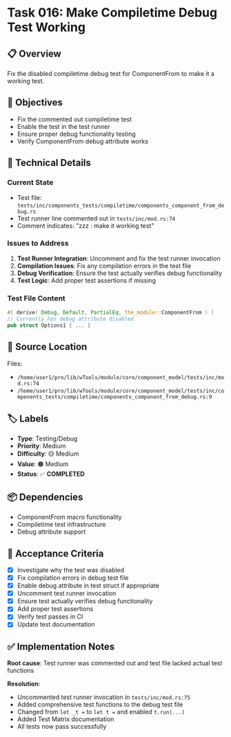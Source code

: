 # Task 016: Make Compiletime Debug Test Working

## 📋 **Overview**
Fix the disabled compiletime debug test for ComponentFrom to make it a working test.

## 🎯 **Objectives**
- Fix the commented out compiletime test
- Enable the test in the test runner
- Ensure proper debug functionality testing
- Verify ComponentFrom debug attribute works

## 🔧 **Technical Details**

### Current State
- Test file: `tests/inc/components_tests/compiletime/components_component_from_debug.rs`
- Test runner line commented out in `tests/inc/mod.rs:74`
- Comment indicates: "zzz : make it working test"

### Issues to Address
1. **Test Runner Integration**: Uncomment and fix the test runner invocation
2. **Compilation Issues**: Fix any compilation errors in the test file
3. **Debug Verification**: Ensure the test actually verifies debug functionality
4. **Test Logic**: Add proper test assertions if missing

### Test File Content
```rust
#[ derive( Debug, Default, PartialEq, the_module::ComponentFrom ) ]
// Currently has debug attribute disabled
pub struct Options1 { ... }
```

## 📍 **Source Location**
Files:
- `/home/user1/pro/lib/wTools/module/core/component_model/tests/inc/mod.rs:74`
- `/home/user1/pro/lib/wTools/module/core/component_model/tests/inc/components_tests/compiletime/components_component_from_debug.rs:9`

## 🏷️ **Labels**
- **Type**: Testing/Debug  
- **Priority**: Medium
- **Difficulty**: 🟡 Medium
- **Value**: 🟠 Medium
- **Status**: ✅ **COMPLETED**

## 📦 **Dependencies**
- ComponentFrom macro functionality
- Compiletime test infrastructure
- Debug attribute support

## 🧪 **Acceptance Criteria**
- [x] Investigate why the test was disabled
- [x] Fix compilation errors in debug test file
- [x] Enable debug attribute in test struct if appropriate
- [x] Uncomment test runner invocation
- [x] Ensure test actually verifies debug functionality
- [x] Add proper test assertions
- [x] Verify test passes in CI
- [x] Update test documentation

## ✅ **Implementation Notes**
**Root cause**: Test runner was commented out and test file lacked actual test functions

**Resolution**:
- Uncommented test runner invocation in `tests/inc/mod.rs:75`
- Added comprehensive test functions to the debug test file
- Changed from `let _t =` to `let t =` and enabled `t.run(...)`
- Added Test Matrix documentation
- All tests now pass successfully